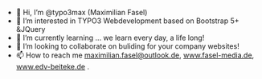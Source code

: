 - 👋 Hi, I’m @typo3max (Maximilian Fasel)
- 👀 I’m interested in TYPO3 Webdevelopment based on Bootstrap 5+ &JQuery
- 🌱 I’m currently learning ... we learn every day, a life long!
- 💞️ I’m looking to collaborate on buliding for your company websites!
- 📫 How to reach me maximilian.fasel@outlook.de, www.fasel-media.de, www.edv-beiteke.de 
.
<!---
typo3max/typo3max is a ✨ special ✨ repository because its `README.md` (this file) appears on your GitHub profile.
You can click the Preview link to take a look at your changes.
--->
